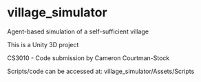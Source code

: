 # village_simulator
Agent-based simulation of a self-sufficient village

This is a Unity 3D project

CS3010 - Code submission by Cameron Courtman-Stock

Scripts/code can be accessed at: village_simulator/Assets/Scripts
